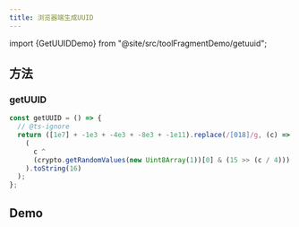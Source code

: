 ```yaml
---
title: 浏览器端生成UUID
---
```


import {GetUUIDDemo} from "@site/src/toolFragmentDemo/getuuid";

## 方法

### getUUID

```js showLineNumbers
const getUUID = () => {
  // @ts-ignore
  return ([1e7] + -1e3 + -4e3 + -8e3 + -1e11).replace(/[018]/g, (c) =>
    (
      c ^
      (crypto.getRandomValues(new Uint8Array(1))[0] & (15 >> (c / 4)))
    ).toString(16)
  );
};
```

## Demo

<BrowserWindow>
<GetUUIDDemo/>
</BrowserWindow>
